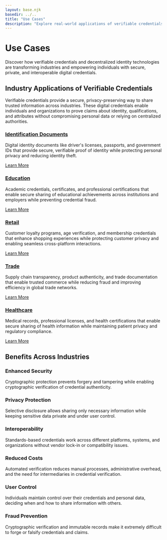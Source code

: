 ```yaml
---
layout: base.njk
basedir: ../..
title: "Use Cases"
description: "Explore real-world applications of verifiable credentials and decentralized identity across different industries and sectors."
---
```


<div class="hero">
  <div class="container">
    <h1>Use Cases</h1>
    <p>
Discover how verifiable credentials and decentralized identity technologies
are transforming industries and empowering individuals with secure, private,
and interoperable digital credentials.
    </p>
  </div>
</div>

<section class="content-section">
  <div class="container">
    <h2 class="section-title">
Industry Applications of Verifiable Credentials
    </h2>
    <p class="section-subtitle">
Verifiable credentials provide a secure, privacy-preserving way to share
trusted information across industries. These digital credentials enable
individuals and organizations to prove claims about identity, qualifications,
and attributes without compromising personal data or relying on centralized
authorities.
    </p>
  </div>
</section>

<section class="content-section">
  <div class="container">
    <div class="feature-grid">
      <div class="feature-card">
        <h3>
          <a href="/use-cases/identification/">Identification Documents</a>
        </h3>
        <p>
Digital identity documents like driver's licenses, passports, and government
IDs that provide secure, verifiable proof of identity while protecting
personal privacy and reducing identity theft.
        </p>
        <a href="/use-cases/identification/" class="btn btn-primary">
Learn More
        </a>
      </div>
      <div class="feature-card">
        <h3>
          <a href="/use-cases/education/">Education</a>
        </h3>
        <p>
Academic credentials, certificates, and professional certifications that
enable secure sharing of educational achievements across institutions and
employers while preventing credential fraud.
        </p>
        <a href="/use-cases/education/" class="btn btn-primary">
Learn More
        </a>
      </div>
      <div class="feature-card">
        <h3>
          <a href="/use-cases/retail/">Retail</a>
        </h3>
        <p>
Customer loyalty programs, age verification, and membership credentials that
enhance shopping experiences while protecting customer privacy and enabling
seamless cross-platform interactions.
        </p>
        <a href="/use-cases/retail/" class="btn btn-primary">
Learn More
        </a>
      </div>
      <div class="feature-card">
        <h3>
          <a href="/use-cases/trade/">Trade</a>
        </h3>
        <p>
Supply chain transparency, product authenticity, and trade documentation
that enable trusted commerce while reducing fraud and improving efficiency
in global trade networks.
        </p>
        <a href="/use-cases/trade/" class="btn btn-primary">
Learn More
        </a>
      </div>
      <div class="feature-card">
        <h3>
          <a href="/use-cases/healthcare/">Healthcare</a>
        </h3>
        <p>
Medical records, professional licenses, and health certifications that
enable secure sharing of health information while maintaining patient
privacy and regulatory compliance.
        </p>
        <a href="/use-cases/healthcare/" class="btn btn-primary">
Learn More
        </a>
      </div>
    </div>
  </div>
</section>

<section class="content-section">
  <div class="container">
    <h2 class="section-title">Benefits Across Industries</h2>
    <div class="feature-grid">
      <div class="feature-card">
        <h3>Enhanced Security</h3>
        <p>
Cryptographic protection prevents forgery and tampering while enabling
cryptographic verification of credential authenticity.
        </p>
      </div>
      <div class="feature-card">
        <h3>Privacy Protection</h3>
        <p>
Selective disclosure allows sharing only necessary information while
keeping sensitive data private and under user control.
        </p>
      </div>
      <div class="feature-card">
        <h3>Interoperability</h3>
        <p>
Standards-based credentials work across different platforms, systems, and
organizations without vendor lock-in or compatibility issues.
        </p>
      </div>
      <div class="feature-card">
        <h3>Reduced Costs</h3>
        <p>
Automated verification reduces manual processes, administrative overhead,
and the need for intermediaries in credential verification.
        </p>
      </div>
      <div class="feature-card">
        <h3>User Control</h3>
        <p>
Individuals maintain control over their credentials and personal data,
deciding when and how to share information with others.
        </p>
      </div>
      <div class="feature-card">
        <h3>Fraud Prevention</h3>
        <p>
Cryptographic verification and immutable records make it extremely difficult
to forge or falsify credentials and claims.
        </p>
      </div>
    </div>
  </div>
</section>